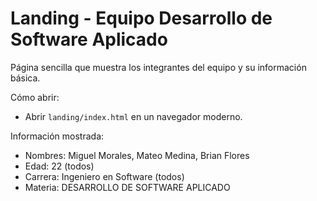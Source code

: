 # Landing - Equipo Desarrollo de Software Aplicado

Página sencilla que muestra los integrantes del equipo y su información básica.

Cómo abrir:

- Abrir `landing/index.html` en un navegador moderno.

Información mostrada:

- Nombres: Miguel Morales, Mateo Medina, Brian Flores
- Edad: 22 (todos)
- Carrera: Ingeniero en Software (todos)
- Materia: DESARROLLO DE SOFTWARE APLICADO
